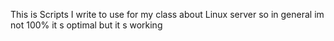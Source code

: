 This is Scripts I write to use for my class about Linux server so in general im not 100% it s optimal but it s working 
